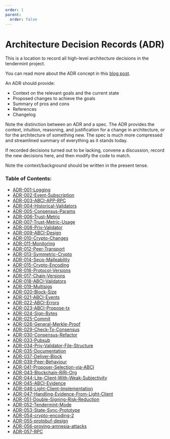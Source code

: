 ```yaml
---
order: 1
parent:
  order: false
---
```


# Architecture Decision Records (ADR)

This is a location to record all high-level architecture decisions in the tendermint project.

You can read more about the ADR concept in this [blog post](https://product.reverb.com/documenting-architecture-decisions-the-reverb-way-a3563bb24bd0#.78xhdix6t).

An ADR should provide:

- Context on the relevant goals and the current state
- Proposed changes to achieve the goals
- Summary of pros and cons
- References
- Changelog

Note the distinction between an ADR and a spec. The ADR provides the context, intuition, reasoning, and
justification for a change in architecture, or for the architecture of something
new. The spec is much more compressed and streamlined summary of everything as
it stands today.

If recorded decisions turned out to be lacking, convene a discussion, record the new decisions here, and then modify the code to match.

Note the context/background should be written in the present tense.

### Table of Contents:

- [ADR-001-Logging](./adr-001-logging.md)
- [ADR-002-Event-Subscription](./adr-002-event-subscription.md)
- [ADR-003-ABCI-APP-RPC](./adr-003-abci-app-rpc.md)
- [ADR-004-Historical-Validators](./adr-004-historical-validators.md)
- [ADR-005-Consensus-Params](./adr-005-consensus-params.md)
- [ADR-006-Trust-Metric](./adr-006-trust-metric.md)
- [ADR-007-Trust-Metric-Usage](./adr-007-trust-metric-usage.md)
- [ADR-008-Priv-Validator](./adr-008-priv-validator.md)
- [ADR-009-ABCI-Design](./adr-009-ABCI-design.md)
- [ADR-010-Crypto-Changes](./adr-010-crypto-changes.md)
- [ADR-011-Monitoring](./adr-011-monitoring.md)
- [ADR-012-Peer-Transport](./adr-012-peer-transport.md)
- [ADR-013-Symmetric-Crypto](./adr-013-symmetric-crypto.md)
- [ADR-014-Secp-Malleability](./adr-014-secp-malleability.md)
- [ADR-015-Crypto-Encoding](./adr-015-crypto-encoding.md)
- [ADR-016-Protocol-Versions](./adr-016-protocol-versions.md)
- [ADR-017-Chain-Versions](./adr-017-chain-versions.md)
- [ADR-018-ABCI-Validators](./adr-018-ABCI-Validators.md)
- [ADR-019-Multisigs](./adr-019-multisigs.md)
- [ADR-020-Block-Size](./adr-020-block-size.md)
- [ADR-021-ABCI-Events](./adr-021-abci-events.md)
- [ADR-022-ABCI-Errors](./adr-022-abci-errors.md)
- [ADR-023-ABCI-Propose-tx](./adr-023-ABCI-propose-tx.md)
- [ADR-024-Sign-Bytes](./adr-024-sign-bytes.md)
- [ADR-025-Commit](./adr-025-commit.md)
- [ADR-026-General-Merkle-Proof](./adr-026-general-merkle-proof.md)
- [ADR-029-Check-Tx-Consensus](./adr-029-check-tx-consensus.md)
- [ADR-030-Consensus-Refactor](./adr-030-consensus-refactor.md)
- [ADR-033-Pubsub](./adr-033-pubsub.md)
- [ADR-034-Priv-Validator-File-Structure](./adr-034-priv-validator-file-structure.md)
- [ADR-035-Documentation](./adr-035-documentation.md)
- [ADR-037-Deliver-Block](./adr-037-deliver-block.md)
- [ADR-039-Peer-Behaviour](./adr-039-peer-behaviour.md)
- [ADR-041-Proposer-Selection-via-ABCI](./adr-041-proposer-selection-via-abci.md)
- [ADR-043-Blockchain-RiRi-Org](./adr-043-blockchain-riri-org.md)
- [ADR-044-Lite-Client-With-Weak-Subjectivity](./adr-044-lite-client-with-weak-subjectivity.md)
- [ADR-045-ABCI-Evidence](./adr-045-abci-evidence.md)
- [ADR-046-Light-Client-Implementation](./adr-046-light-client-implementation.md)
- [ADR-047-Handling-Evidence-From-Light-Client](./adr-047-handling-evidence-from-light-client.md)
- [ADR-051-Double-Signing-Risk-Reduction](./adr-051-double-signing-risk-reduction.md)
- [ADR-052-Tendermint-Mode](./adr-052-tendermint-mode.md)
- [ADR-053-State-Sync-Prototype](./adr-053-state-sync-prototype.md)
- [ADR-054-crypto-encoding-2](./adr-054-crypto-encoding-2.md)
- [ADR-055-protobuf-design](./adr-055-protobuf-design.md)
- [ADR-056-proving-amnesia-attacks](./adr-056-proving-amnesia-attacks.md)
- [ADR-057-RPC](./adr-057-RPC.md)
